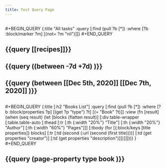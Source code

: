 ```yaml
---
title: Test Query Page
---
```


##
#+BEGIN_QUERY
{:title "All tasks"
 :query [:find (pull ?b [*])
         :where
         [?b :block/marker ?m]
         [(not= ?m "nil")]]}
#+END_QUERY
## {{query [[recipes]]}}
## {{query ((between -7d +7d) )}}
## {{query (between [[Dec 5th, 2020]] [[Dec 7th, 2020]] )}}
##
#+BEGIN_QUERY
{:title [:h2 "Books List"]
 :query [:find (pull ?b [*])
         :where
         [?b :block/properties ?p]
         [(get ?p "type") ?t]
         [(= "Book" ?t)]]
 :view (fn [result]
         (when (seq result)
           (let [blocks (flatten result)]
             [:div.table-wrapper
              [:table.table-auto
               [:thead
                [:tr
                 [:th {:width "20%"} “Title"]
                 [:th {:width "20%"} "Author"]
                 [:th {:width "60%"} "Pages"]]]
               [:tbody
                (for [{:block/keys [title properties]} blocks]
                  [:tr
                   [:td (second (:url (second (first title))))]
                   [:td (get properties "creator")]
                   [:td (get properties "description")]])]]])))
 }
#+END_QUERY
## {{query (page-property type book )}}
